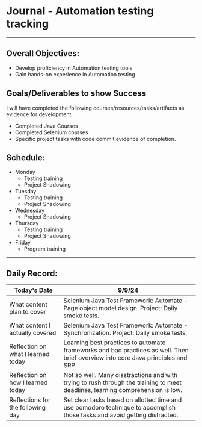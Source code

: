 # Journal - Automation testing tracking

---

## Overall Objectives:

[//]: # (The example\(s\) below should be specifics of the content that you plan on covering over the course of the 2 week learning period.  Additionally, they should be based directly on feedback from your manager.)
- Develop proficiency in Automation testing tools
- Gain hands-on experience in Automation testing

## Goals/Deliverables to show Success
I will have completed the following courses/resources/tasks/artifacts as evidence for development:

[//]: # (The example\(s\) below are EXHAUSTIVE, and should be attinable within the scope of the two weeks. You can have stretch goals if you like, but be reasonable with yourself in terms of what is a fair workload)
- Completed Java Courses
- Completed Selenium courses
- Specific project tasks with code commit evidence of completion.

## Schedule:

[//]: # (Complete this outline to show what you plan on covering each day - remember however, that this will likely change depending on your pprogress.  That is fine - just update it when you need to!)

- Monday
    - Testing training
    - Project Shadowing
- Tuesday
    - Testing training
    - Project Shadowing
- Wednesday
    - Project Shadowing
- Thursday
    - Testing training
    - Project Shadowing
- Friday
    - Program training

--- 
## Daily Record:
[//]: # (You’ll make one of these each day - just copy, paste, and edit the entry, keeping the most recent post at the top of this page. 
This reflection is what you’ll use to share out each day at standup.  
Remember however, that it is a guide only, and should be used accordingly.)

[//]: # (***Lastly, please remember that this daily record is for you.  
While your coaches will use it as a soft point of accountability, 
you should use it only as much as it supports your reflections in learning.
Sentences, bullet points, paragraphs, copy and pastes are welcome!***)

| Today's Date  | 9/9/24                                                                                                                                                            | 
|---|-------------------------------------------------------------------------------------------------------------------------------------------------------------------|
| What content plan to cover  | Selenium Java Test Framework: Automate - Page object model design. Project: Daily smoke tests.                                                                    |   
| What content I actually covered | Selenium Java Test Framework: Automate - Synchronization. Project: Daily smoke tests.                                                                             |  
| Reflection on what I learned today | Learning best practices to automate frameworks and bad practices as well. Then brief overview into core Java principles and SRP.                                  |   
| Reflection on how I learned today | Not so well. Many disstractions and with trying to rush through the training to meet deadlines, learning comprehension is low.                                    |
| Reflections for the following day| Set clear tasks based on allotted time and use pomodoro technique to accomplish those tasks and avoid getting distracted. 